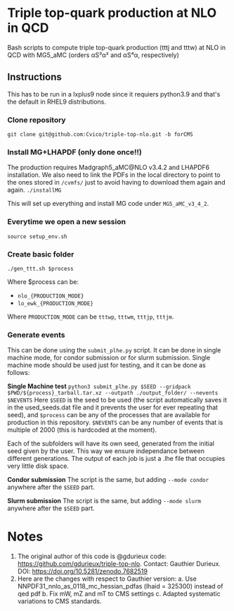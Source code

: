 # Triple top-quark production at NLO in QCD ###

Bash scripts to compute triple top-quark production (tttj and tttw) at NLO in QCD with MG5_aMC (orders αS³α² and αS⁴α, respectively)


## Instructions
This has to be run in a lxplus9 node since it requiers python3.9 and that's the default
in RHEL9 distributions.
### Clone repository
`git clone git@github.com:Cvico/triple-top-nlo.git -b forCMS`
### Install MG+LHAPDF (only done once!!)
The production requires Madgraph5_aMC@NLO v3.4.2 and LHAPDF6 installation. We also need
to link the PDFs in the local directory to point to the ones stored in `/cvmfs/` just to
avoid having to download them again and again.
`./installMG`

This will set up everything and install MG code under `MG5_aMC_v3_4_2`.

### Everytime we open a new session
`source setup_env.sh`
### Create basic folder
`./gen_ttt.sh $process`

Where $process can be:
 * `nlo_{PRODUCTION_MODE}`
 * `lo_ewk_{PRODUCTION_MODE}`

Where `PRODUCTION_MODE` can be `tttwp`, `tttwm`, `tttjp`, `tttjm`.

### Generate events
This can be done using the `submit_plhe.py` script. It can be done in single machine mode, for
condor submission or for slurm submission. Single machine mode should be used just for testing, and
it can be done as follows:

**Single Machine test**
```python3 submit_plhe.py $SEED --gridpack $PWD/${process}_tarball.tar.xz --outpath ./output_folder/ --nevents $NEVENTS```
Here `$SEED` is the seed to be used (the script automatically saves it in the used_seeds.dat file and it prevents the 
user for ever repeating that seed), and `$process` can be any of the processes that are available for production in 
this repository. `$NEVENTS` can be any number of events that is multiple of 2000 (this is hardcoded at the moment).

Each of the subfolders will have its own seed, generated from the initial seed given by the user. This way we
ensure independance between different generations. The output of each job is just a .lhe file that occupies very
little disk space.

**Condor submission**
The script is the same, but adding `--mode condor` anywhere after the `$SEED` part.

**Slurm submission**
The script is the same, but adding `--mode slurm` anywhere after the `$SEED` part.

# Notes
1. The original author of this code is @gdurieux code: https://github.com/gdurieux/triple-top-nlo. Contact: Gauthier Durieux. DOI: https://doi.org/10.5281/zenodo.7682519
2. Here are the changes with respect to Gauthier version:
  a. Use NNPDF31_nnlo_as_0118_mc_hessian_pdfas (lhaid = 325300) instead of qed pdf
  b. Fix mW, mZ and mT to CMS settings
  c. Adapted systematic variations to CMS standards.




